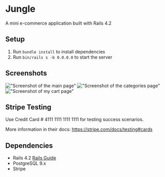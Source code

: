 # Jungle

A mini e-commerce application built with Rails 4.2 


## Setup

1. Run `bundle install` to install dependencies
2. Run `bin/rails s -b 0.0.0.0` to start the server



## Screenshots
!["Screenshot of the main page"]()
!["Screenshot of the categories page"]()
!["Screenshot of my cart page"]()
## Stripe Testing

Use Credit Card # 4111 1111 1111 1111 for testing success scenarios.

More information in their docs: <https://stripe.com/docs/testing#cards>

## Dependencies

* Rails 4.2 [Rails Guide](http://guides.rubyonrails.org/v4.2/)
* PostgreSQL 9.x
* Stripe

